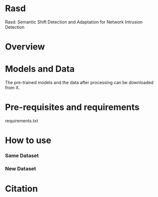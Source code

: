 # Rasd
Rasd: Semantic Shift Detection and Adaptation for Network Intrusion Detection

# Overview

# Models and Data 
The pre-trained models and the data after processing can be downloaded from X.

# Pre-requisites and requirements
requirements.txt

# How to use
### Same Dataset
### New Dataset

# Citation
